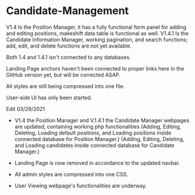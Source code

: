 # Candidate-Management
V1.4 Is the Position Manager, it has a fully functional form panel for adding and editing positions, makeshift data table is functional as well.
V1.4.1 Is the Candidate Information Manager, working pagination, and search functions; add, edit, and delete functions are not yet available.

Both 1.4 and 1.4.1 isn't connected to any databases.

Landing Page anchors haven't been connected to proper links here in the GitHub version yet, but will be corrected ASAP.

All styles are still being compressed into one file.

User-side UI has only been started.


Edit 03/29/2021
- V1.4 the Position Manager and V.1.4.1 the Candidate Manager webpages are updated, containing working php functionalities (Adding, Editing, Deleting, Loading default positions, and Loading positions inside connected database for Position Manager.) (Adding, Editing, Deleting, and Loading candidates inside connected database for Candidate Manager.)
 
- Landing Page is now removed in accordance to the updated navbar.

- All admin styles are compressed into one CSS.

- User Viewing webpage's functionalities are underway.


